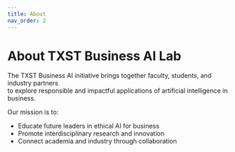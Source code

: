 ```yaml
---
title: About
nav_order: 2
---
```


# About TXST Business AI Lab

The TXST Business AI initiative brings together faculty, students, and industry partners  
to explore responsible and impactful applications of artificial intelligence in business.

Our mission is to:
- Educate future leaders in ethical AI for business
- Promote interdisciplinary research and innovation
- Connect academia and industry through collaboration
